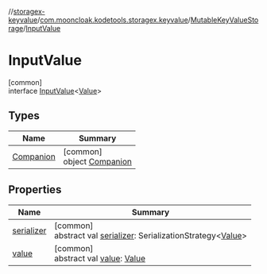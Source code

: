 //[storagex-keyvalue](../../../../index.md)/[com.mooncloak.kodetools.storagex.keyvalue](../../index.md)/[MutableKeyValueStorage](../index.md)/[InputValue](index.md)

# InputValue

[common]\
interface [InputValue](index.md)&lt;[Value](index.md)&gt;

## Types

| Name | Summary |
|---|---|
| [Companion](-companion/index.md) | [common]<br>object [Companion](-companion/index.md) |

## Properties

| Name | Summary |
|---|---|
| [serializer](serializer.md) | [common]<br>abstract val [serializer](serializer.md): SerializationStrategy&lt;[Value](index.md)&gt; |
| [value](value.md) | [common]<br>abstract val [value](value.md): [Value](index.md) |

